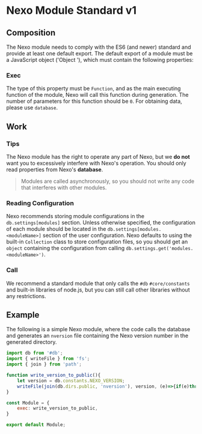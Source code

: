 # Nexo Module Standard v1
## Composition
The Nexo module needs to comply with the ES6 (and newer) standard and provide at least one default export.
The default export of a module must be a JavaScript object ('Object '), which must contain the following properties:

### Exec
The type of this property must be `Function`, and as the main executing function of the module, Nexo will call this function during generation.
The number of parameters for this function should be `0`. For obtaining data, please use `database`.

## Work

### Tips

The Nexo module has the right to operate any part of Nexo, but we **do not** want you to excessively interfere with Nexo's operation. You should only read properties from Nexo's **database**.

> Modules are called asynchronously, so you should not write any code that interferes with other modules.

### Reading Configuration

Nexo recommends storing module configurations in the `db.settings[modules]` section. Unless otherwise specified, the configuration of each module should be located in the `db.settings[modules.<moduleName>]` section of the user configuration. Nexo defaults to using the built-in `Collection` class to store configuration files, so you should get an `object` containing the configuration from calling `db.settings.get('modules.<moduleName>')`.

### Call

We recommend a standard module that only calls the `#db` `#core/constants` and built-in libraries of node.js, but you can still call other libraries without any restrictions.

## Example

The following is a simple Nexo module, where the code calls the database and generates an `nversion` file containing the Nexo version number in the generated directory.

```js
import db from '#db';
import { writeFile } from 'fs';
import { join } from 'path';

function write_version_to_public(){
    let version = db.constants.NEXO_VERSION;
    writeFile(join(db.dirs.public, 'nversion'), version, (e)=>{if(e)throw e});
}

const Module = {
    exec: write_version_to_public,
}

export default Module;
```